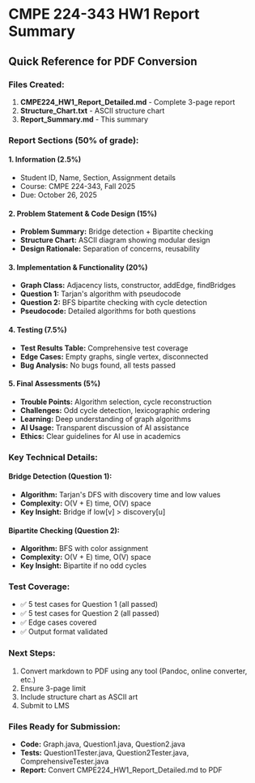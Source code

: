 # CMPE 224-343 HW1 Report Summary

## Quick Reference for PDF Conversion

### Files Created:
1. **CMPE224_HW1_Report_Detailed.md** - Complete 3-page report
2. **Structure_Chart.txt** - ASCII structure chart
3. **Report_Summary.md** - This summary

### Report Sections (50% of grade):

#### 1. Information (2.5%)
- Student ID, Name, Section, Assignment details
- Course: CMPE 224-343, Fall 2025
- Due: October 26, 2025

#### 2. Problem Statement & Code Design (15%)
- **Problem Summary:** Bridge detection + Bipartite checking
- **Structure Chart:** ASCII diagram showing modular design
- **Design Rationale:** Separation of concerns, reusability

#### 3. Implementation & Functionality (20%)
- **Graph Class:** Adjacency lists, constructor, addEdge, findBridges
- **Question 1:** Tarjan's algorithm with pseudocode
- **Question 2:** BFS bipartite checking with cycle detection
- **Pseudocode:** Detailed algorithms for both questions

#### 4. Testing (7.5%)
- **Test Results Table:** Comprehensive test coverage
- **Edge Cases:** Empty graphs, single vertex, disconnected
- **Bug Analysis:** No bugs found, all tests passed

#### 5. Final Assessments (5%)
- **Trouble Points:** Algorithm selection, cycle reconstruction
- **Challenges:** Odd cycle detection, lexicographic ordering
- **Learning:** Deep understanding of graph algorithms
- **AI Usage:** Transparent discussion of AI assistance
- **Ethics:** Clear guidelines for AI use in academics

### Key Technical Details:

#### Bridge Detection (Question 1):
- **Algorithm:** Tarjan's DFS with discovery time and low values
- **Complexity:** O(V + E) time, O(V) space
- **Key Insight:** Bridge if low[v] > discovery[u]

#### Bipartite Checking (Question 2):
- **Algorithm:** BFS with color assignment
- **Complexity:** O(V + E) time, O(V) space
- **Key Insight:** Bipartite if no odd cycles

### Test Coverage:
- ✅ 5 test cases for Question 1 (all passed)
- ✅ 5 test cases for Question 2 (all passed)
- ✅ Edge cases covered
- ✅ Output format validated

### Next Steps:
1. Convert markdown to PDF using any tool (Pandoc, online converter, etc.)
2. Ensure 3-page limit
3. Include structure chart as ASCII art
4. Submit to LMS

### Files Ready for Submission:
- **Code:** Graph.java, Question1.java, Question2.java
- **Tests:** Question1Tester.java, Question2Tester.java, ComprehensiveTester.java
- **Report:** Convert CMPE224_HW1_Report_Detailed.md to PDF



